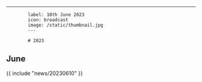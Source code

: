 ---
            label: 10th June 2023
            icon: broadcast
            image: /static/thumbnail.jpg
            ---

            # 2023
## June

{{ include "news/20230610" }}